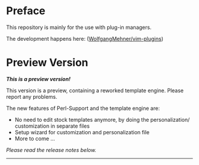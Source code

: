 Preface
================================================================================

This repository is mainly for the use with plug-in managers.

The development happens here:
([WolfgangMehner/vim-plugins](https://github.com/WolfgangMehner/vim-plugins))


Preview Version
================================================================================

___This is a preview version!___

This version is a preview, containing a reworked template engine.
Please report any problems.

The new features of Perl-Support and the template engine are:

- No need to edit stock templates anymore, by doing the personalization/
  customization in separate files
- Setup wizard for customization and personalization file
- More to come ...

_Please read the release notes below._


--------------------------------------------------------------------------------

